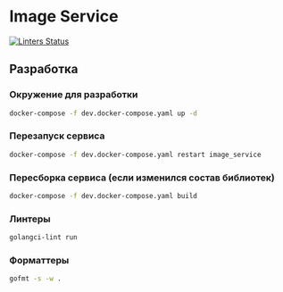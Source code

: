 # Image Service

[![Linters Status](https://github.com/AITH-Courses/ImageService/actions/workflows/golangci-lint.yml/badge.svg?branch=master)](https://github.com/AITH-Courses/ImageService/actions/workflows/golangci-lint.yml)

## Разработка
### Окружение для разработки
```bash
docker-compose -f dev.docker-compose.yaml up -d
```
### Перезапуск сервиса
```bash
docker-compose -f dev.docker-compose.yaml restart image_service
```
### Пересборка сервиса (если изменился состав библиотек)
```bash
docker-compose -f dev.docker-compose.yaml build
```

### Линтеры
```bash
golangci-lint run
```

### Форматтеры
```bash
gofmt -s -w .
```